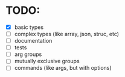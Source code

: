 # TODO:
- [x] basic types
- [ ] complex types (like array, json, struc, etc)
- [ ] documentation
- [ ] tests
- [ ] arg groups
- [ ] mutually exclusive groups
- [ ] commands (like args, but with options)
